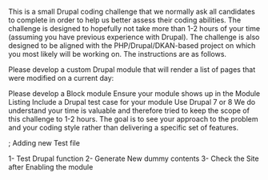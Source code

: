 This is a small Drupal coding challenge that we normally ask all candidates to complete in order to help us better assess their coding abilities. The challenge is designed to hopefully not take more than 1-2 hours of your time (assuming you have previous experience with Drupal). The challenge is also designed to be aligned with the PHP/Drupal/DKAN-based project on which you most likely will be working on. The instructions are as follows.

Please develop a custom Drupal module that will render a list of pages that were modified on a current day:

Please develop a Block module
Ensure your module shows up in the Module Listing
Include a Drupal test case for your module
Use Drupal 7 or 8
We do understand your time is valuable and therefore tried to keep the scope of
this challenge to 1-2 hours. The goal is to see your approach to the problem and
your coding style rather than delivering a specific set of features.


; Adding new Test file

1- Test Drupal function
2- Generate New dummy contents
3- Check the Site after Enabling the module
